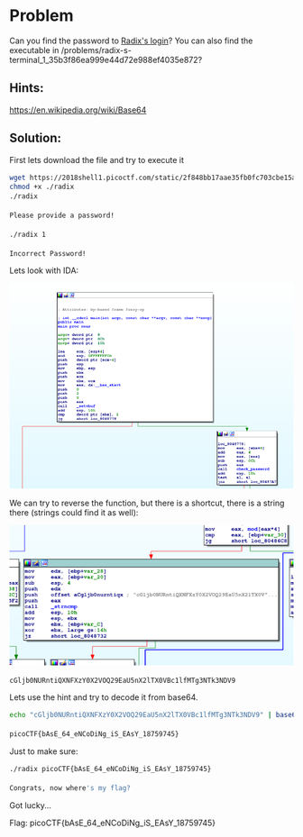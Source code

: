 # Problem
Can you find the password to [Radix's login](https://2018shell1.picoctf.com/static/2f848bb17aae35fb0fc703cbe15afbef/radix)? You can also find the executable in /problems/radix-s-terminal_1_35b3f86ea999e44d72e988ef4035e872?

## Hints:
https://en.wikipedia.org/wiki/Base64

## Solution:

First lets download the file and try to execute it
```bash
wget https://2018shell1.picoctf.com/static/2f848bb17aae35fb0fc703cbe15afbef/radix
chmod +x ./radix
./radix

Please provide a password!

./radix 1

Incorrect Password!
```

Lets look with IDA:

![screenshot 1](./screenshot-1.png)

We can try to reverse the function, but there is a shortcut, there is a string there (strings could find it as well):

![screenshot 2](./screenshot-2.png)

```cGljb0NURntiQXNFXzY0X2VOQ29EaU5nX2lTX0VBc1lfMTg3NTk3NDV9```

Lets use the hint and try to decode it from base64.

```bash
echo "cGljb0NURntiQXNFXzY0X2VOQ29EaU5nX2lTX0VBc1lfMTg3NTk3NDV9" | base64 -d

picoCTF{bAsE_64_eNCoDiNg_iS_EAsY_18759745}
```

Just to make sure:
```bash
./radix picoCTF{bAsE_64_eNCoDiNg_iS_EAsY_18759745}

Congrats, now where's my flag?
```

Got lucky...

Flag: picoCTF{bAsE_64_eNCoDiNg_iS_EAsY_18759745}
